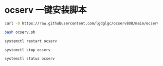 # ocserv 一键安装脚本
``` bash
curl -O https://raw.githubusercontent.com/lgdglgc/ocserv888/main/ocserv.sh
```
``` bash
bash ocserv.sh
```
``` bash
systemctl restart ocserv
```
``` bash
systemctl stop ocserv
```
``` bash
systemctl status ocserv
```
